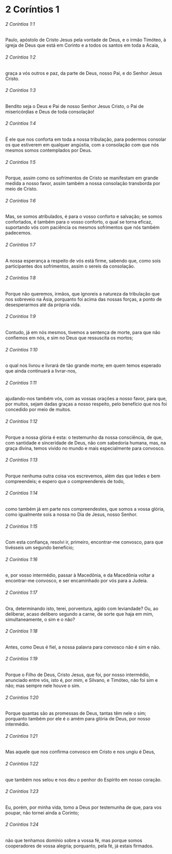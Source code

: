 # 2 Coríntios 1

###### 2 Coríntios 1:1

Paulo, apóstolo de Cristo Jesus pela vontade de Deus, e o irmão Timóteo, à igreja de Deus que está em Corinto e a todos os santos em toda a Acaia,

###### 2 Coríntios 1:2

graça a vós outros e paz, da parte de Deus, nosso Pai, e do Senhor Jesus Cristo.

###### 2 Coríntios 1:3

Bendito seja o Deus e Pai de nosso Senhor Jesus Cristo, o Pai de misericórdias e Deus de toda consolação!

###### 2 Coríntios 1:4

É ele que nos conforta em toda a nossa tribulação, para podermos consolar os que estiverem em qualquer angústia, com a consolação com que nós mesmos somos contemplados por Deus.

###### 2 Coríntios 1:5

Porque, assim como os sofrimentos de Cristo se manifestam em grande medida a nosso favor, assim também a nossa consolação transborda por meio de Cristo.

###### 2 Coríntios 1:6

Mas, se somos atribulados, é para o vosso conforto e salvação; se somos confortados, é também para o vosso conforto, o qual se torna eficaz, suportando vós com paciência os mesmos sofrimentos que nós também padecemos.

###### 2 Coríntios 1:7

A nossa esperança a respeito de vós está firme, sabendo que, como sois participantes dos sofrimentos, assim o sereis da consolação.

###### 2 Coríntios 1:8

Porque não queremos, irmãos, que ignoreis a natureza da tribulação que nos sobreveio na Ásia, porquanto foi acima das nossas forças, a ponto de desesperarmos até da própria vida.

###### 2 Coríntios 1:9

Contudo, já em nós mesmos, tivemos a sentença de morte, para que não confiemos em nós, e sim no Deus que ressuscita os mortos;

###### 2 Coríntios 1:10

o qual nos livrou e livrará de tão grande morte; em quem temos esperado que ainda continuará a livrar-nos,

###### 2 Coríntios 1:11

ajudando-nos também vós, com as vossas orações a nosso favor, para que, por muitos, sejam dadas graças a nosso respeito, pelo benefício que nos foi concedido por meio de muitos.

###### 2 Coríntios 1:12

Porque a nossa glória é esta: o testemunho da nossa consciência, de que, com santidade e sinceridade de Deus, não com sabedoria humana, mas, na graça divina, temos vivido no mundo e mais especialmente para convosco.

###### 2 Coríntios 1:13

Porque nenhuma outra coisa vos escrevemos, além das que ledes e bem compreendeis; e espero que o compreendereis de todo,

###### 2 Coríntios 1:14

como também já em parte nos compreendestes, que somos a vossa glória, como igualmente sois a nossa no Dia de Jesus, nosso Senhor.

###### 2 Coríntios 1:15

Com esta confiança, resolvi ir, primeiro, encontrar-me convosco, para que tivésseis um segundo benefício;

###### 2 Coríntios 1:16

e, por vosso intermédio, passar à Macedônia, e da Macedônia voltar a encontrar-me convosco, e ser encaminhado por vós para a Judeia.

###### 2 Coríntios 1:17

Ora, determinando isto, terei, porventura, agido com leviandade? Ou, ao deliberar, acaso delibero segundo a carne, de sorte que haja em mim, simultaneamente, o sim e o não?

###### 2 Coríntios 1:18

Antes, como Deus é fiel, a nossa palavra para convosco não é sim e não.

###### 2 Coríntios 1:19

Porque o Filho de Deus, Cristo Jesus, que foi, por nosso intermédio, anunciado entre vós, isto é, por mim, e Silvano, e Timóteo, não foi sim e não; mas sempre nele houve o sim.

###### 2 Coríntios 1:20

Porque quantas são as promessas de Deus, tantas têm nele o sim; porquanto também por ele é o amém para glória de Deus, por nosso intermédio.

###### 2 Coríntios 1:21

Mas aquele que nos confirma convosco em Cristo e nos ungiu é Deus,

###### 2 Coríntios 1:22

que também nos selou e nos deu o penhor do Espírito em nosso coração.

###### 2 Coríntios 1:23

Eu, porém, por minha vida, tomo a Deus por testemunha de que, para vos poupar, não tornei ainda a Corinto;

###### 2 Coríntios 1:24

não que tenhamos domínio sobre a vossa fé, mas porque somos cooperadores de vossa alegria; porquanto, pela fé, já estais firmados.

